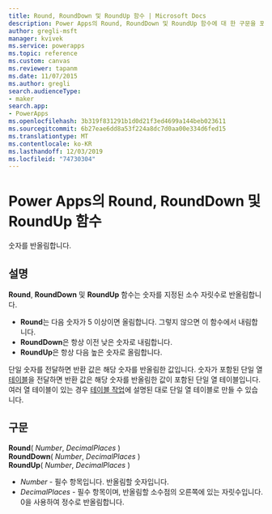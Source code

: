 ```yaml
---
title: Round, RoundDown 및 RoundUp 함수 | Microsoft Docs
description: Power Apps의 Round, RoundDown 및 RoundUp 함수에 대 한 구문을 포함 한 참조 정보
author: gregli-msft
manager: kvivek
ms.service: powerapps
ms.topic: reference
ms.custom: canvas
ms.reviewer: tapanm
ms.date: 11/07/2015
ms.author: gregli
search.audienceType:
- maker
search.app:
- PowerApps
ms.openlocfilehash: 3b319f831291b1d0d21f3ed4699a144beb023611
ms.sourcegitcommit: 6b27eae6dd8a53f224a8dc7d0aa00e334d6fed15
ms.translationtype: MT
ms.contentlocale: ko-KR
ms.lasthandoff: 12/03/2019
ms.locfileid: "74730304"
---
```

# <a name="round-rounddown-and-roundup-functions-in-power-apps"></a>Power Apps의 Round, RoundDown 및 RoundUp 함수
숫자를 반올림합니다.

## <a name="description"></a>설명
**Round**, **RoundDown** 및 **RoundUp** 함수는 숫자를 지정된 소수 자릿수로 반올림합니다.

* **Round**는 다음 숫자가 5 이상이면 올림합니다. 그렇지 않으면 이 함수에서 내림합니다.
* **RoundDown**은 항상 이전 낮은 숫자로 내림합니다.
* **RoundUp**은 항상 다음 높은 숫자로 올림합니다.

단일 숫자를 전달하면 반환 값은 해당 숫자를 반올림한 값입니다.  숫자가 포함된 단일 열 [테이블](../working-with-tables.md)을 전달하면 반환 값은 해당 숫자를 반올림한 값이 포함된 단일 열 테이블입니다. 여러 열 테이블이 있는 경우 [테이블 작업](../working-with-tables.md)에 설명된 대로 단일 열 테이블로 만들 수 있습니다.

## <a name="syntax"></a>구문
**Round**( *Number*, *DecimalPlaces* )<br>**RoundDown**( *Number*, *DecimalPlaces* )<br>**RoundUp**( *Number*, *DecimalPlaces* )

* *Number* - 필수 항목입니다. 반올림할 숫자입니다.
* *DecimalPlaces* - 필수 항목이며,  반올림할 소수점의 오른쪽에 있는 자릿수입니다.  0을 사용하여 정수로 반올림합니다.  

